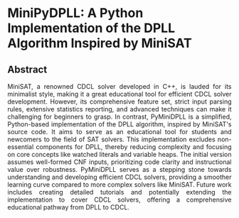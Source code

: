 # MiniPyDPLL: A Python Implementation of the DPLL Algorithm Inspired by MiniSAT

## Abstract

<p align="justify">
MiniSAT, a renowned CDCL solver developed in C++, is lauded for its minimalist style, making it a great educational tool for efficient CDCL solver development. However, its comprehensive feature set, strict input parsing rules, extensive statistics reporting, and advanced techniques can make it challenging for beginners to grasp. In contrast, PyMiniDPLL is a simplified, Python-based implementation of the DPLL algorithm, inspired by MiniSAT's source code. It aims to serve as an educational tool for students and newcomers to the field of SAT solvers. This implementation excludes non-essential components for DPLL, thereby reducing complexity and focusing on core concepts like watched literals and variable heaps. The initial version assumes well-formed CNF inputs, prioritizing code clarity and instructional value over robustness. PyMiniDPLL serves as a stepping stone towards understanding and developing efficient CDCL solvers, providing a smoother learning curve compared to more complex solvers like MiniSAT. Future work includes creating detailed tutorials and potentially extending the implementation to cover CDCL solvers, offering a comprehensive educational pathway from DPLL to CDCL.
</p>
